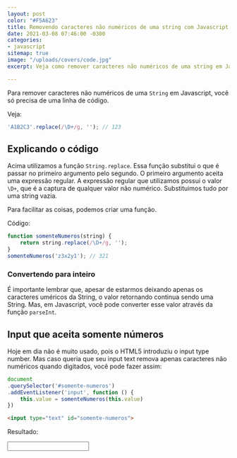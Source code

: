 ```yaml
---
layout: post
color: "#F5A623"
title: Removendo caracteres não numéricos de uma string com Javascript
date: 2021-03-08 07:46:00 -0300
categories:
- javascript
sitemap: true
image: "/uploads/covers/code.jpg"
excerpt: Veja como remover caracteres não numéricos de uma string em Javascript.

---
```

Para remover caracteres não numéricos de uma `String` em Javascript, você só precisa de uma linha de código.

Veja:

```javascript
'A1B2C3'.replace(/\D+/g, ''); // 123
```

## Explicando o código

Acima utilizamos a função `String.replace`. Essa função substitui o que é passar no primeiro argumento pelo segundo. O primeiro argumento aceita uma expressão regular. A expressão regular que utilizamos possui o valor `\D+`, que é a captura de qualquer valor não numérico. Substituimos tudo por uma string vazia.

Para facilitar as coisas, podemos criar uma função.

Código:

```javascript
function somenteNumeros(string) {
    return string.replace(/\D+/g, '');
}
somenteNumeros('z3x2y1'); // 321
```

### Convertendo para inteiro

É importante lembrar que, apesar de estarmos deixando apenas os caracteres uméricos da String, o valor retornando continua sendo uma String. Mas, em Javascript, você pode converter esse valor através da função `parseInt`.

## Input que aceita somente números

Hoje em dia não é muito usado, pois o HTML5 introduziu o input type number. Mas caso queria que seu input text remova apenas caracteres não numéricos quando digitados, você pode fazer assim:

```javascript
document
.querySelector('#somente-numeros')
.addEventListener('input', function () {
	this.value = somenteNumeros(this.value)
})
```

```html
<input type="text" id="somente-numeros">
```

Resultado:
<script>
function somenteNumeros(string) {
return string.replace(/\\D+/g, '');
}

document.querySelector('#somente-numeros').addEventListener('input', function () {
this.value = somenteNumeros(this.value)
})
</script>

<input type="text" id="somente-numeros">